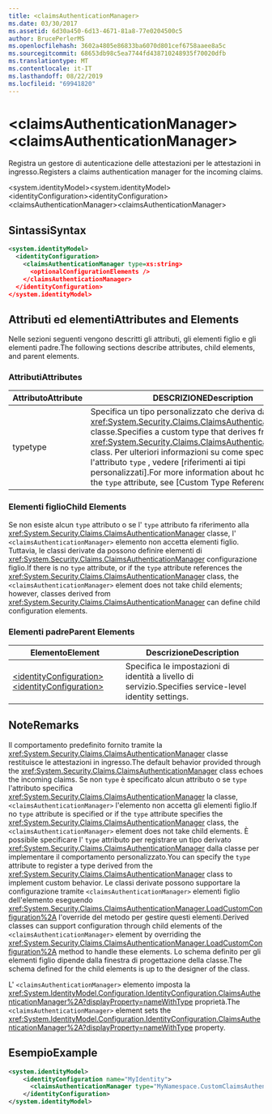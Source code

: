 ```yaml
---
title: <claimsAuthenticationManager>
ms.date: 03/30/2017
ms.assetid: 6d30a450-6d13-4671-81a8-77e0204500c5
author: BrucePerlerMS
ms.openlocfilehash: 3602a4805e86833ba6070d801cef6758aaee8a5c
ms.sourcegitcommit: 68653db98c5ea7744fd438710248935f70020dfb
ms.translationtype: MT
ms.contentlocale: it-IT
ms.lasthandoff: 08/22/2019
ms.locfileid: "69941820"
---
```

# <a name="claimsauthenticationmanager"></a><span data-ttu-id="0b821-101">\<claimsAuthenticationManager></span><span class="sxs-lookup"><span data-stu-id="0b821-101">\<claimsAuthenticationManager></span></span>
<span data-ttu-id="0b821-102">Registra un gestore di autenticazione delle attestazioni per le attestazioni in ingresso.</span><span class="sxs-lookup"><span data-stu-id="0b821-102">Registers a claims authentication manager for the incoming claims.</span></span>  
  
 <span data-ttu-id="0b821-103">\<system.identityModel></span><span class="sxs-lookup"><span data-stu-id="0b821-103">\<system.identityModel></span></span>  
<span data-ttu-id="0b821-104">\<identityConfiguration></span><span class="sxs-lookup"><span data-stu-id="0b821-104">\<identityConfiguration></span></span>  
<span data-ttu-id="0b821-105">\<claimsAuthenticationManager></span><span class="sxs-lookup"><span data-stu-id="0b821-105">\<claimsAuthenticationManager></span></span>  
  
## <a name="syntax"></a><span data-ttu-id="0b821-106">Sintassi</span><span class="sxs-lookup"><span data-stu-id="0b821-106">Syntax</span></span>  
  
```xml  
<system.identityModel>  
  <identityConfiguration>  
    <claimsAuthenticationManager type=xs:string>  
      <optionalConfigurationElements />  
    </claimsAuthenticationManager>  
  </identityConfiguration>  
</system.identityModel>  
```  
  
## <a name="attributes-and-elements"></a><span data-ttu-id="0b821-107">Attributi ed elementi</span><span class="sxs-lookup"><span data-stu-id="0b821-107">Attributes and Elements</span></span>  
 <span data-ttu-id="0b821-108">Nelle sezioni seguenti vengono descritti gli attributi, gli elementi figlio e gli elementi padre.</span><span class="sxs-lookup"><span data-stu-id="0b821-108">The following sections describe attributes, child elements, and parent elements.</span></span>  
  
### <a name="attributes"></a><span data-ttu-id="0b821-109">Attributi</span><span class="sxs-lookup"><span data-stu-id="0b821-109">Attributes</span></span>  
  
|<span data-ttu-id="0b821-110">Attributo</span><span class="sxs-lookup"><span data-stu-id="0b821-110">Attribute</span></span>|<span data-ttu-id="0b821-111">DESCRIZIONE</span><span class="sxs-lookup"><span data-stu-id="0b821-111">Description</span></span>|  
|---------------|-----------------|  
|<span data-ttu-id="0b821-112">type</span><span class="sxs-lookup"><span data-stu-id="0b821-112">type</span></span>|<span data-ttu-id="0b821-113">Specifica un tipo personalizzato che deriva dalla <xref:System.Security.Claims.ClaimsAuthenticationManager> classe.</span><span class="sxs-lookup"><span data-stu-id="0b821-113">Specifies a custom type that derives from the <xref:System.Security.Claims.ClaimsAuthenticationManager> class.</span></span> <span data-ttu-id="0b821-114">Per ulteriori informazioni su come specificare l'attributo `type` , vedere [riferimenti ai tipi personalizzati].</span><span class="sxs-lookup"><span data-stu-id="0b821-114">For more information about how to specify the `type` attribute, see [Custom Type References].</span></span>|  
  
### <a name="child-elements"></a><span data-ttu-id="0b821-115">Elementi figlio</span><span class="sxs-lookup"><span data-stu-id="0b821-115">Child Elements</span></span>  
 <span data-ttu-id="0b821-116">Se non esiste alcun `type` attributo o se l' `type` attributo fa riferimento alla <xref:System.Security.Claims.ClaimsAuthenticationManager> classe, l' `<claimsAuthenticationManager>` elemento non accetta elementi figlio. Tuttavia, le classi derivate da possono definire elementi di <xref:System.Security.Claims.ClaimsAuthenticationManager> configurazione figlio.</span><span class="sxs-lookup"><span data-stu-id="0b821-116">If there is no `type` attribute, or if the `type` attribute references the <xref:System.Security.Claims.ClaimsAuthenticationManager> class, the `<claimsAuthenticationManager>` element does not take child elements; however, classes derived from <xref:System.Security.Claims.ClaimsAuthenticationManager> can define child configuration elements.</span></span>  
  
### <a name="parent-elements"></a><span data-ttu-id="0b821-117">Elementi padre</span><span class="sxs-lookup"><span data-stu-id="0b821-117">Parent Elements</span></span>  
  
|<span data-ttu-id="0b821-118">Elemento</span><span class="sxs-lookup"><span data-stu-id="0b821-118">Element</span></span>|<span data-ttu-id="0b821-119">Descrizione</span><span class="sxs-lookup"><span data-stu-id="0b821-119">Description</span></span>|  
|-------------|-----------------|  
|[<span data-ttu-id="0b821-120">\<identityConfiguration></span><span class="sxs-lookup"><span data-stu-id="0b821-120">\<identityConfiguration></span></span>](identityconfiguration.md)|<span data-ttu-id="0b821-121">Specifica le impostazioni di identità a livello di servizio.</span><span class="sxs-lookup"><span data-stu-id="0b821-121">Specifies service-level identity settings.</span></span>|  
  
## <a name="remarks"></a><span data-ttu-id="0b821-122">Note</span><span class="sxs-lookup"><span data-stu-id="0b821-122">Remarks</span></span>  
 <span data-ttu-id="0b821-123">Il comportamento predefinito fornito tramite la <xref:System.Security.Claims.ClaimsAuthenticationManager> classe restituisce le attestazioni in ingresso.</span><span class="sxs-lookup"><span data-stu-id="0b821-123">The default behavior provided through the <xref:System.Security.Claims.ClaimsAuthenticationManager> class echoes the incoming claims.</span></span> <span data-ttu-id="0b821-124">Se non `type` è specificato alcun attributo o se `type` l'attributo specifica <xref:System.Security.Claims.ClaimsAuthenticationManager> la classe, `<claimsAuthenticationManager>` l'elemento non accetta gli elementi figlio.</span><span class="sxs-lookup"><span data-stu-id="0b821-124">If no `type` attribute is specified or if the `type` attribute specifies the <xref:System.Security.Claims.ClaimsAuthenticationManager> class, the `<claimsAuthenticationManager>` element does not take child elements.</span></span> <span data-ttu-id="0b821-125">È possibile specificare l' `type` attributo per registrare un tipo derivato <xref:System.Security.Claims.ClaimsAuthenticationManager> dalla classe per implementare il comportamento personalizzato.</span><span class="sxs-lookup"><span data-stu-id="0b821-125">You can specify the `type` attribute to register a type derived from the <xref:System.Security.Claims.ClaimsAuthenticationManager> class to implement custom behavior.</span></span> <span data-ttu-id="0b821-126">Le classi derivate possono supportare la configurazione tramite `<claimsAuthenticationManager>` elementi figlio dell'elemento eseguendo <xref:System.Security.Claims.ClaimsAuthenticationManager.LoadCustomConfiguration%2A> l'override del metodo per gestire questi elementi.</span><span class="sxs-lookup"><span data-stu-id="0b821-126">Derived classes can support configuration through child elements of the `<claimsAuthenticationManager>` element by overriding the <xref:System.Security.Claims.ClaimsAuthenticationManager.LoadCustomConfiguration%2A> method to handle these elements.</span></span> <span data-ttu-id="0b821-127">Lo schema definito per gli elementi figlio dipende dalla finestra di progettazione della classe.</span><span class="sxs-lookup"><span data-stu-id="0b821-127">The schema defined for the child elements is up to the designer of the class.</span></span>  
  
 <span data-ttu-id="0b821-128">L' `<claimsAuthenticationManager>` elemento imposta la <xref:System.IdentityModel.Configuration.IdentityConfiguration.ClaimsAuthenticationManager%2A?displayProperty=nameWithType> proprietà.</span><span class="sxs-lookup"><span data-stu-id="0b821-128">The `<claimsAuthenticationManager>` element sets the <xref:System.IdentityModel.Configuration.IdentityConfiguration.ClaimsAuthenticationManager%2A?displayProperty=nameWithType> property.</span></span>  
  
## <a name="example"></a><span data-ttu-id="0b821-129">Esempio</span><span class="sxs-lookup"><span data-stu-id="0b821-129">Example</span></span>  
  
```xml  
<system.identityModel>  
    <identityConfiguration name="MyIdentity">  
      <claimsAuthenticationManager type="MyNamespace.CustomClaimsAuthenticationManager, MyAssembly"/>          
    </identityConfiguration>  
</system.identityModel>  
```

